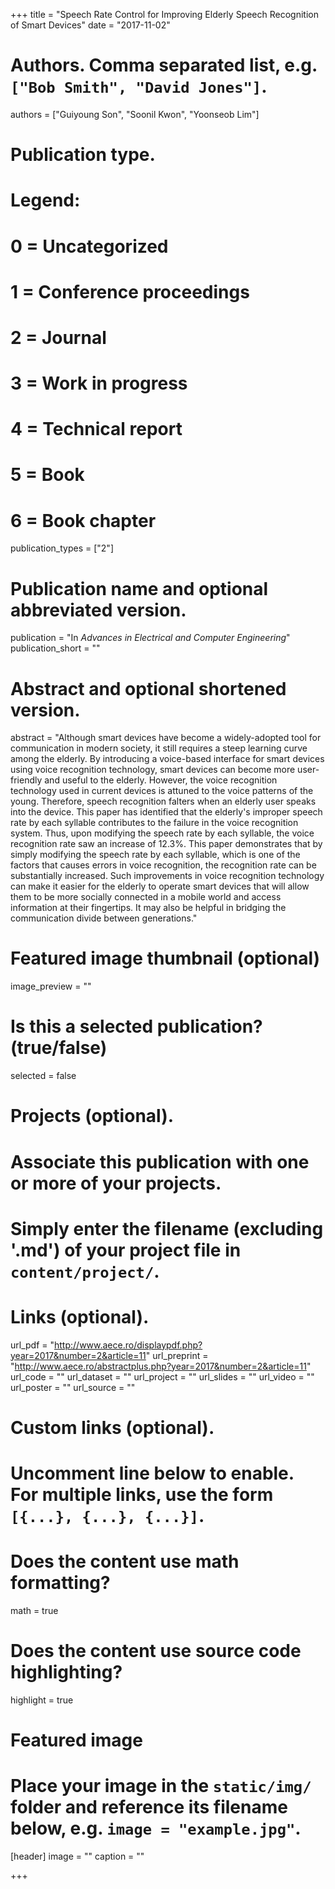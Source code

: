 +++
title = "Speech Rate Control for Improving Elderly Speech Recognition of Smart Devices"
date = "2017-11-02"

# Authors. Comma separated list, e.g. `["Bob Smith", "David Jones"]`.
authors = ["Guiyoung Son", "Soonil Kwon", "Yoonseob Lim"]

# Publication type.
# Legend:
# 0 = Uncategorized
# 1 = Conference proceedings
# 2 = Journal
# 3 = Work in progress
# 4 = Technical report
# 5 = Book
# 6 = Book chapter
publication_types = ["2"]

# Publication name and optional abbreviated version.
publication = "In *Advances in Electrical and Computer Engineering*"
publication_short = ""

# Abstract and optional shortened version.
abstract = "Although smart devices have become a widely-adopted tool for communication in modern society, it still requires a steep learning curve among the elderly. By introducing a voice-based interface for smart devices using voice recognition technology, smart devices can become more user-friendly and useful to the elderly. However, the voice recognition technology used in current devices is attuned to the voice patterns of the young. Therefore, speech recognition falters when an elderly user speaks into the device. This paper has identified that the elderly's improper speech rate by each syllable contributes to the failure in the voice recognition system. Thus, upon modifying the speech rate by each syllable, the voice recognition rate saw an increase of 12.3%. This paper demonstrates that by simply modifying the speech rate by each syllable, which is one of the factors that causes errors in voice recognition, the recognition rate can be substantially increased. Such improvements in voice recognition technology can make it easier for the elderly to operate smart devices that will allow them to be more socially connected in a mobile world and access information at their fingertips. It may also be helpful in bridging the communication divide between generations."

# Featured image thumbnail (optional)
image_preview = ""

# Is this a selected publication? (true/false)
selected = false

# Projects (optional).
#   Associate this publication with one or more of your projects.
#   Simply enter the filename (excluding '.md') of your project file in `content/project/`.


# Links (optional).
url_pdf = "http://www.aece.ro/displaypdf.php?year=2017&number=2&article=11"
url_preprint = "http://www.aece.ro/abstractplus.php?year=2017&number=2&article=11"
url_code = ""
url_dataset = ""
url_project = ""
url_slides = ""
url_video = ""
url_poster = ""
url_source = ""

# Custom links (optional).
#   Uncomment line below to enable. For multiple links, use the form `[{...}, {...}, {...}]`.


# Does the content use math formatting?
math = true

# Does the content use source code highlighting?
highlight = true

# Featured image
# Place your image in the `static/img/` folder and reference its filename below, e.g. `image = "example.jpg"`.
[header]
image = "" 
caption = ""

+++